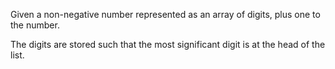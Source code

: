 Given a non-negative number represented as an array of digits, plus one to the number.

The digits are stored such that the most significant digit is at the head of the list.